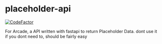 # placeholder-api
[![CodeFactor](https://www.codefactor.io/repository/github/markination/placeholder-api/badge)](https://www.codefactor.io/repository/github/markination/placeholder-api)

For Arcade, a API written with fastapi to return Placeholder Data.
dont use it if you dont need to, should be fairly easy